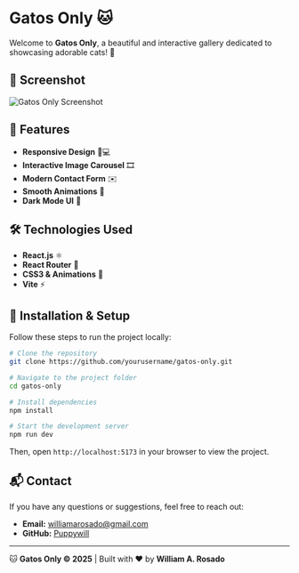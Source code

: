 # Gatos Only 🐱

Welcome to **Gatos Only**, a beautiful and interactive gallery dedicated to showcasing adorable cats! 🐾

## 📸 Screenshot
![Gatos Only Screenshot](screenshot.png)

## 🚀 Features
- **Responsive Design** 📱💻
- **Interactive Image Carousel** 🎞️
- **Modern Contact Form** ✉️
- **Smooth Animations** 🎨
- **Dark Mode UI** 🌙

## 🛠️ Technologies Used
- **React.js** ⚛️
- **React Router** 🚏
- **CSS3 & Animations** 🎨
- **Vite** ⚡

## 🔧 Installation & Setup
Follow these steps to run the project locally:

```bash
# Clone the repository
git clone https://github.com/yourusername/gatos-only.git

# Navigate to the project folder
cd gatos-only

# Install dependencies
npm install

# Start the development server
npm run dev
```

Then, open `http://localhost:5173` in your browser to view the project.

## 📬 Contact
If you have any questions or suggestions, feel free to reach out:
- **Email:** williamarosado@gmail.com
- **GitHub:** [Puppywill](https://github.com/Puppywill)

---
🐱 **Gatos Only © 2025** | Built with ❤️ by **William A. Rosado**

